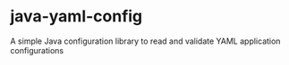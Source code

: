 # java-yaml-config
A simple Java configuration library to read and validate YAML application configurations
